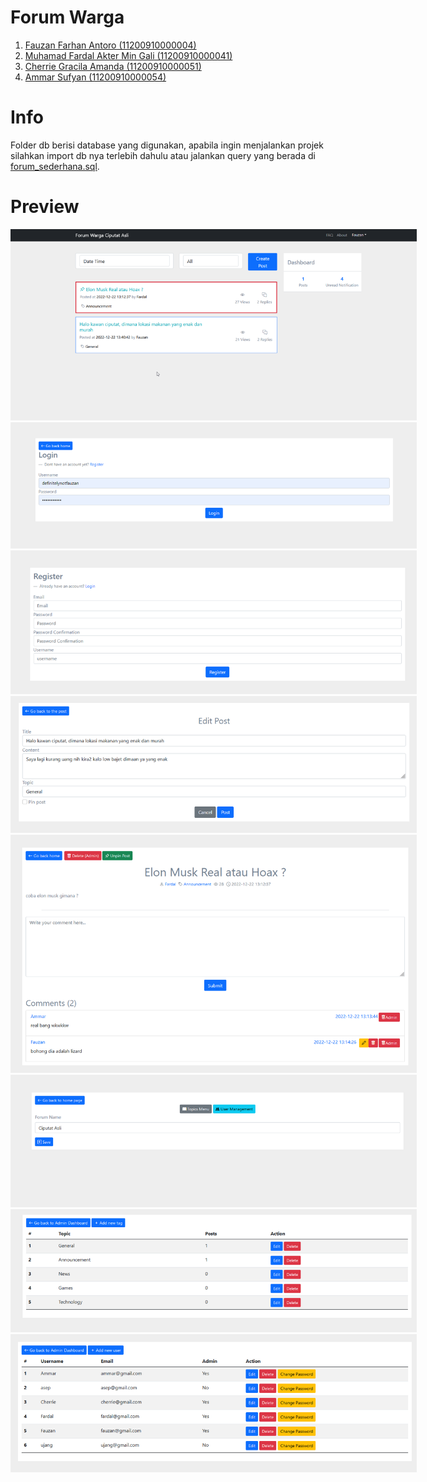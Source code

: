 # Forum Warga

1. [Fauzan Farhan Antoro (11200910000004)](https://github.com/Dadangdut33)
2. [Muhamad Fardal Akter Min Gali (11200910000041)](https://github.com/fardall)
3. [Cherrie Gracila Amanda (11200910000051)](https://github.com/cherrieamanda)
4. [Ammar Sufyan (11200910000054)](https://github.com/neouranos)

# Info

Folder db berisi database yang digunakan, apabila ingin menjalankan projek silahkan import db nya terlebih dahulu atau jalankan query yang berada di [forum_sederhana.sql](db/forum_sederhana.sql).

# Preview

<p align="center">
    <img src="https://github.com/Dadangdut33/forum-warga/blob/master/sneakpeek/1.png?raw=true" style="max-width: 650px;">
    <img src="https://github.com/Dadangdut33/forum-warga/blob/master/sneakpeek/2.png?raw=true" style="max-width: 650px;">
    <img src="https://github.com/Dadangdut33/forum-warga/blob/master/sneakpeek/3.png?raw=true" style="max-width: 650px;">
    <img src="https://github.com/Dadangdut33/forum-warga/blob/master/sneakpeek/4.png?raw=true" style="max-width: 650px;">
    <img src="https://github.com/Dadangdut33/forum-warga/blob/master/sneakpeek/5.png?raw=true" style="max-width: 650px;">
    <img src="https://github.com/Dadangdut33/forum-warga/blob/master/sneakpeek/6.png?raw=true" style="max-width: 650px;">
    <img src="https://github.com/Dadangdut33/forum-warga/blob/master/sneakpeek/7.png?raw=true" style="max-width: 650px;">
    <img src="https://github.com/Dadangdut33/forum-warga/blob/master/sneakpeek/8.png?raw=true" style="max-width: 650px;">
</p>
